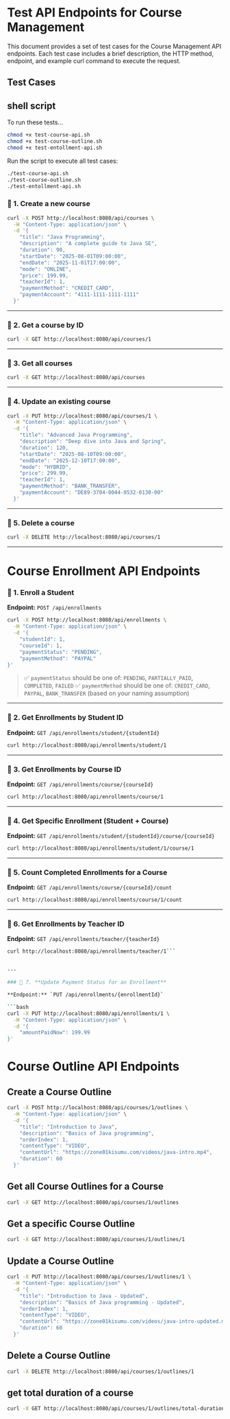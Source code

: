 # Test API Endpoints for Course Management
This document provides a set of test cases for the Course Management API endpoints. Each test case includes a brief description, the HTTP method, endpoint, and example curl command to execute the request.


## Test Cases

## shell script 
To run these tests...

```bash
chmod +x test-course-api.sh
chmod +x test-course-outline.sh
chmod +x test-entollment-api.sh
```
Run the script to execute all test cases:

```bash
./test-course-api.sh
./test-course-outline.sh
./test-entollment-api.sh
```

### 🔸 1. Create a new course

```bash
curl -X POST http://localhost:8080/api/courses \
  -H "Content-Type: application/json" \
  -d '{
    "title": "Java Programming",
    "description": "A complete guide to Java SE",
    "duration": 90,
    "startDate": "2025-08-01T09:00:00",
    "endDate": "2025-11-01T17:00:00",
    "mode": "ONLINE",
    "price": 199.99,
    "teacherId": 1,
    "paymentMethod": "CREDIT_CARD",
    "paymentAccount": "4111-1111-1111-1111"
  }'
```
---

### 🔸 2. Get a course by ID

```bash
curl -X GET http://localhost:8080/api/courses/1
```
---

### 🔸 3. Get all courses

```bash
curl -X GET http://localhost:8080/api/courses
```

---

### 🔸 4. Update an existing course

```bash
curl -X PUT http://localhost:8080/api/courses/1 \
  -H "Content-Type: application/json" \
  -d '{
    "title": "Advanced Java Programming",
    "description": "Deep dive into Java and Spring",
    "duration": 120,
    "startDate": "2025-08-10T09:00:00",
    "endDate": "2025-12-10T17:00:00",
    "mode": "HYBRID",
    "price": 299.99,
    "teacherId": 1,
    "paymentMethod": "BANK_TRANSFER",
    "paymentAccount": "DE89-3704-0044-0532-0130-00"
  }'
```

---

### 🔸 5. Delete a course

```bash
curl -X DELETE http://localhost:8080/api/courses/1
```

---

# Course Enrollment API Endpoints


### 🔸 1. **Enroll a Student**

**Endpoint:** `POST /api/enrollments`

```bash
curl -X POST http://localhost:8080/api/enrollments \
  -H "Content-Type: application/json" \
  -d '{
    "studentId": 1,
    "courseId": 1,
    "paymentStatus": "PENDING",
    "paymentMethod": "PAYPAL"
}'
```

> ✅ `paymentStatus` should be one of: `PENDING`, `PARTIALLY_PAID`, `COMPLETED`, `FAILED`
> ✅ `paymentMethod` should be one of: `CREDIT_CARD`, `PAYPAL`, `BANK_TRANSFER` (based on your naming assumption)

---

### 🔸 2. **Get Enrollments by Student ID**

**Endpoint:** `GET /api/enrollments/student/{studentId}`

```bash
curl http://localhost:8080/api/enrollments/student/1
```

---

### 🔸 3. **Get Enrollments by Course ID**

**Endpoint:** `GET /api/enrollments/course/{courseId}`

```bash
curl http://localhost:8080/api/enrollments/course/1
```

---

### 🔸 4. **Get Specific Enrollment (Student + Course)**

**Endpoint:** `GET /api/enrollments/student/{studentId}/course/{courseId}`

```bash
curl http://localhost:8080/api/enrollments/student/1/course/1
```

---

### 🔸 5. **Count Completed Enrollments for a Course**

**Endpoint:** `GET /api/enrollments/course/{courseId}/count`

```bash
curl http://localhost:8080/api/enrollments/course/1/count
```

---

### 🔸 6. **Get Enrollments by Teacher ID**

**Endpoint:** `GET /api/enrollments/teacher/{teacherId}`

```bash
curl http://localhost:8080/api/enrollments/teacher/1```


---

### 🔸 7. **Update Payment Status for an Enrollment**

**Endpoint:** `PUT /api/enrollments/{enrollmentId}`

```bash
curl -X PUT http://localhost:8080/api/enrollments/1 \
  -H "Content-Type: application/json" \
  -d '{
    "amountPaidNow": 199.99
}'
```

# Course Outline API Endpoints

## Create a Course Outline

```bash
curl -X POST http://localhost:8080/api/courses/1/outlines \
  -H "Content-Type: application/json" \
  -d '{
    "title": "Introduction to Java",
    "description": "Basics of Java programming",
    "orderIndex": 1,
    "contentType": "VIDEO",
    "contentUrl": "https://zone01kisumu.com/videos/java-intro.mp4",
    "duration": 60
  }'
```

## Get all Course Outlines for a Course

```bash
curl -X GET http://localhost:8080/api/courses/1/outlines
```

## Get a specific Course Outline

```bash
curl -X GET http://localhost:8080/api/courses/1/outlines/1
```

## Update a Course Outline

```bash
curl -X PUT http://localhost:8080/api/courses/1/outlines/1 \
  -H "Content-Type: application/json" \
  -d '{
    "title": "Introduction to Java - Updated",
    "description": "Basics of Java programming - Updated",
    "orderIndex": 1,
    "contentType": "VIDEO",
    "contentUrl": "https://zone01kisumu.com/videos/java-intro-updated.mp4",
    "duration": 60
  }'
```

## Delete a Course Outline

```bash
curl -X DELETE http://localhost:8080/api/courses/1/outlines/1
``` 

## get total duration of a course

```bash
curl -X GET http://localhost:8080/api/courses/1/outlines/total-duration
``` 

